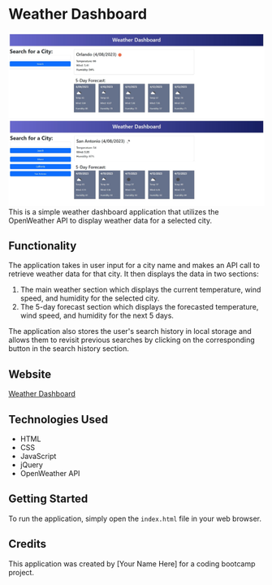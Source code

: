 # Weather Dashboard

![Screenshot](assets/images/screenshot-2023-04-08.jpg)
![Screenshot](assets/images/screenshot-history.jpg)
This is a simple weather dashboard application that utilizes the OpenWeather API to display weather data for a selected city.

## Functionality

The application takes in user input for a city name and makes an API call to retrieve weather data for that city. It then displays the data in two sections:

1. The main weather section which displays the current temperature, wind speed, and humidity for the selected city.
2. The 5-day forecast section which displays the forecasted temperature, wind speed, and humidity for the next 5 days.

The application also stores the user's search history in local storage and allows them to revisit previous searches by clicking on the corresponding button in the search history section.

## Website

[Weather Dashboard](https://robles1999.github.io/weather-forecast-module-6/)

## Technologies Used

- HTML
- CSS
- JavaScript
- jQuery
- OpenWeather API

## Getting Started

To run the application, simply open the `index.html` file in your web browser.

## Credits

This application was created by [Your Name Here] for a coding bootcamp project.
